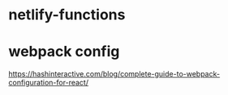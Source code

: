# netlify-functions
# webpack config
https://hashinteractive.com/blog/complete-guide-to-webpack-configuration-for-react/

